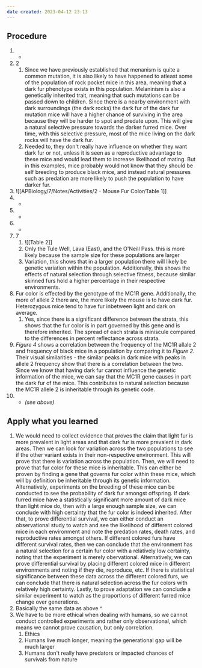 ```yaml
---
date created: 2023-04-12 23:13
---
```


## Procedure

1. -
2. 2
   1. Since we have previously established that menanism is quite a common mutation, it is also likely to have happened to atleast some of the population of rock pocket mice in this area, meaning that a dark fur phenotype exists in this population. Melaninism is also a genetically inherited trait, meaning that such mutations can be passed down to children. Since there is a nearby environment with dark surroundings (the dark rocks) the dark fur of the dark fur mutation mice will have a higher chance of surviving in the area because they will be harder to spot and predate upon. This will give a natural selective pressure towards the darker furred mice. Over time, with this selective pressure, most of the mice living on the dark rocks will have the dark fur.
   2. Needed to, they don't really have influence on whether they want dark fur or not, unless it is seen as a reproductive advantage to these mice and would lead them to increase likelihood of mating. But in this examples, mice probably would not know that they should be self breeding to produce black mice, and instead natural pressures such as predation are more likely to push the population to have darker fur.
3. ![[APBiology/7/Notes/Activities/2 - Mouse Fur Color/Table 1]]
4. -
5. -
6. -
7. 7
   1. ![[Table 2]]
   2. Only the Tule Well, Lava (East), and the O'Neill Pass. this is more likely because the sample size for these populations are larger
   3. Variation, this shows that in a larger population there will likely be genetic variation within the population. Additionally, this shows the effects of natural selection through selective fitness, because similar skinned furs hold a higher percentage in their respective environments.
8. Fur color is effected by the genotype of the MC1R gene. Additionally, the more of allele 2 there are, the more likely the mouse is to have dark fur. Heterozygous mice tend to have fur inbetween light and dark on average.
   1. Yes, since there is a significant difference between the strata, this shows that the fur color is in part governed by this gene and is therefore inherited. The spread of each strata is miniscule compared to the differences in percent reflectance across strata.
9. *Figure 4* shows a correlation between the frequency of the MC1R allale 2 and frequency of black mice in a population by comparing it to *Figure 2*. Their visual similarities - the similar peaks in dark mice with peaks in allele 2 frequency show that there is a correlation between the two. Since we know that having dark fur cannot influence the genetic information of the mice, we can say that the MC1R gene causes in part the dark fur of the mice. This contributes to natural selection because the MC1R allele 2 is inheritable through its genetic code.
10. - *(see above)*

## Apply what you learned

1. We would need to collect evidence that proves the claim that light fur is more prevalent in light areas and that dark fur is more prevalent in dark areas. Then we can look for variation across the two populations to see if the other variant exists in their non-respective environment. This will prove that there is variation across the population. Then, we will need to prove that fur color for these mice is inheritable. This can either be proven by finding a gene that governs fur color within these mice, which will by definition be inheritable through its genetic information. Alternatively, experiments on the breeding of these mice can be conducted to see the probability of dark fur amongst offspring. If dark furred mice have a statistically significant more amount of dark mice than light mice do, then with a large enough sample size, we can conclude with high certainty that the fur color is indeed inherited. After that, to prove differential survival, we can either conduct an observational study to watch and see the likelihood of different colored mice in each environment and note the predation rates, death rates, and reproductive rates amongst others. If different colored furs have different survival rates, then we can conclude that the environment has a natural selection for a certain fur color with a relatively low certainty, noting that the experiment is merely obervational. Alternatively, we can prove differential survival by placing different colored mice in different environments and noting if they die, reproduce, etc. If there is statistical significance between these data across the different colored furs, we can conclude that there is natural selection across the fur colors with relatively high certainty. Lastly, to prove adaptation we can conclude a similar experiment to watch as the proportions of different furred mice change over generations.
2. Basically the same data as above ^
3. We have to be more ethical when dealing with humans, so we cannot conduct controlled experiments and rather only observational, which means we cannot prove causation, but only correlation.
   1. Ethics
   2. Humans live much longer, meaning the generational gap will be much larger
   3. Humans don't really have predators or impacted chances of survivals from nature
